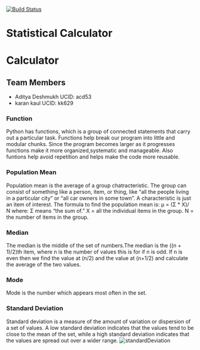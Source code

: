 [![Build Status](https://travis-ci.org/adityacd/StatisticalCalculator.svg?branch=master)](https://travis-ci.org/adityacd/StatisticalCalculator)

# Statistical Calculator

# Calculator

## Team Members
* Aditya Deshmukh UCID: acd53
* karan kaul UCID: kk629

### Function
Python has functions, which is a group of connected statements that carry out a particular task. Functions help break our program into little and modular chunks. Since the program becomes  larger as it progresses functions make it more organized,systematic and manageable. Also funtions help avoid repetition and helps make the code more reusable. 

### Population Mean
Population mean is the average of a group chatracteristic. The group can consist of something like  a person, item, or thing, like “all the people living in a particular city” or “all car owners in some town”. A characteristic is just an item of interest. 
The formula to find the population mean is:
μ = (Σ * X)/ N
where:
Σ means “the sum of.”
X = all the individual items in the group.
N = the number of items in the group.

### Median 
The median is the middle of the set of numbers.The median is the ((n + 1)/2)th item, where n is the number of values this is for if n is odd. If n is even then we find the value at (n/2) and the value at (n+1/2) and calculate the average of the two values.

### Mode
Mode is the number which appears most often in the set.

### Standard Deviation
Standard deviation is a measure of the amount of variation or dispersion of a set of values. A low standard deviation indicates that the values tend to be close to the mean of the set, while a high standard deviation indicates that the values are spread out over a wider range.
![standardDeviation](https://www.google.com/url?sa=i&source=images&cd=&ved=2ahUKEwjzrdaqzuDlAhUCJt8KHRCzDm0QjRx6BAgBEAQ&url=https%3A%2F%2Frevisionmaths.com%2Fgcse-maths-revision%2Fstatistics-handling-data%2Fstandard-deviation&psig=AOvVaw1-TJeXzXUvsxPP7Ib9bF71&ust=1573508564441155)

